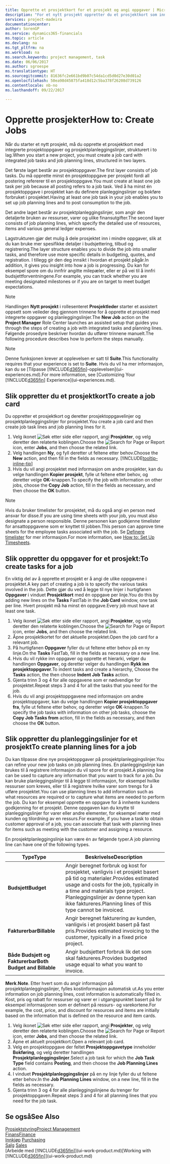 ```yaml
---
title: Opprette et prosjektkort for et prosjekt og angi oppgaver | Microsoft-dokumentasjon
description: "For et nytt prosjekt oppretter du et prosjektkort som inneholder prosjektoppgaver og planleggingslinjer, slik at det blir enklere å administrere fremdrift og budsjett."
services: project-madeira
documentationcenter: 
author: SorenGP
ms.service: dynamics365-financials
ms.topic: article
ms.devlang: na
ms.tgt_pltfrm: na
ms.workload: na
ms.search.keywords: project management, task
ms.date: 06/06/2017
ms.author: sgroespe
ms.translationtype: HT
ms.sourcegitcommit: 81636fc2e661bd9b07c54da1cd5d0d27e30d01a2
ms.openlocfilehash: 50ea98d45875fa418d12c5ba378f26208d739126
ms.contentlocale: nb-no
ms.lasthandoff: 09/22/2017

---
```

# <a name="how-to-create-jobs"></a><span data-ttu-id="ace9d-103">Opprette prosjekter</span><span class="sxs-lookup"><span data-stu-id="ace9d-103">How to: Create Jobs</span></span>
<span data-ttu-id="ace9d-104">Når du starter et nytt prosjekt, må du opprette et prosjektkort med integrerte prosjektoppgaver og prosjektplanleggingslinjer, strukturert i to lag.</span><span class="sxs-lookup"><span data-stu-id="ace9d-104">When you start a new project, you must create a job card with integrated job tasks and job planning lines, structured in two layers.</span></span>  

<span data-ttu-id="ace9d-105">Det første laget består av prosjektoppgaver.</span><span class="sxs-lookup"><span data-stu-id="ace9d-105">The first layer consists of job tasks.</span></span> <span data-ttu-id="ace9d-106">Du må opprette minst én prosjektoppgave per prosjekt fordi all postering refererer til en prosjektoppgave.</span><span class="sxs-lookup"><span data-stu-id="ace9d-106">You must create at least one job task per job because all posting refers to a job task.</span></span> <span data-ttu-id="ace9d-107">Ved å ha minst én prosjektoppgave i prosjektet kan du definere planleggingslinjer og bokføre forbruket i prosjektet.</span><span class="sxs-lookup"><span data-stu-id="ace9d-107">Having at least one job task in your job enables you to set up job planning lines and to post consumption to the job.</span></span>

<span data-ttu-id="ace9d-108">Det andre laget består av prosjektplanleggingslinjer, som angir den detaljerte bruken av ressurser, varer og ulike finansutgifter.</span><span class="sxs-lookup"><span data-stu-id="ace9d-108">The second layer consists of job planning lines, which specify the detailed use of resources, items and various general ledger expenses.</span></span>

<span data-ttu-id="ace9d-109">Lagstrukturen gjør det mulig å dele prosjektet inn i mindre oppgaver, slik at du kan bruke mer spesifikke detaljer i budsjettering, tilbud og registrering.</span><span class="sxs-lookup"><span data-stu-id="ace9d-109">The layer structure enables you to divide the job into smaller tasks, and therefore use more specific details in budgeting, quotes, and registration.</span></span> <span data-ttu-id="ace9d-110">I tillegg gir den deg innsikt i hvordan et prosjekt pågår.</span><span class="sxs-lookup"><span data-stu-id="ace9d-110">In addition, it gives you insight into how a job is progressing.</span></span> <span data-ttu-id="ace9d-111">Du kan for eksempel spore om du innfrir angitte milepæler, eller er på vei til å innfri budsjettforventningene.</span><span class="sxs-lookup"><span data-stu-id="ace9d-111">For example, you can track whether you are meeting designated milestones or if you are on target to meet budget expectations.</span></span>

> [!NOTE]  
>   <span data-ttu-id="ace9d-112">Handlingen **Nytt prosjekt** i rollesenteret **Prosjektleder** starter et assistert oppsett som veileder deg gjennom trinnene for å opprette et prosjekt med integrerte oppgaver og planleggingslinjer.</span><span class="sxs-lookup"><span data-stu-id="ace9d-112">The **New Job** action on the **Project Manager** Role Center launches an assisted setup that guides you through the steps of creating a job with integrated tasks and planning lines.</span></span> <span data-ttu-id="ace9d-113">Følgende prosedyre beskriver hvordan du utfører trinnene manuelt.</span><span class="sxs-lookup"><span data-stu-id="ace9d-113">The following procedure describes how to perform the steps manually.</span></span>

> [!NOTE]  
>   <span data-ttu-id="ace9d-114">Denne funksjonen krever at opplevelsen er satt til **Suite**.</span><span class="sxs-lookup"><span data-stu-id="ace9d-114">This functionality requires that your experience is set to **Suite**.</span></span> <span data-ttu-id="ace9d-115">Hvis du vil ha mer informasjon, kan du se [Tilpasse [!INCLUDE[d365fin](includes/d365fin_md.md)]-opplevelsen](ui-experiences.md).</span><span class="sxs-lookup"><span data-stu-id="ace9d-115">For more information, see [Customizing Your [!INCLUDE[d365fin](includes/d365fin_md.md)] Experience](ui-experiences.md).</span></span>

## <a name="to-create-a-job-card"></a><span data-ttu-id="ace9d-116">Slik oppretter du et prosjektkort</span><span class="sxs-lookup"><span data-stu-id="ace9d-116">To create a job card</span></span>
<span data-ttu-id="ace9d-117">Du oppretter et prosjektkort og deretter prosjektoppgavelinjer og prosjektplanleggingslinjer for prosjektet.</span><span class="sxs-lookup"><span data-stu-id="ace9d-117">You create a job card and then create job task lines and job planning lines for it.</span></span>

1. <span data-ttu-id="ace9d-118">Velg ikonet ![Søk etter side eller rapport](media/ui-search/search_small.png "Ikonet Søk etter side eller rapport"), angi **Prosjekter**, og velg deretter den relaterte koblingen.</span><span class="sxs-lookup"><span data-stu-id="ace9d-118">Choose the ![Search for Page or Report](media/ui-search/search_small.png "Search for Page or Report icon") icon, enter **Jobs**, and then choose the related link.</span></span>  
2. <span data-ttu-id="ace9d-119">Velg handlingen **Ny**, og fyll deretter ut feltene etter behov.</span><span class="sxs-lookup"><span data-stu-id="ace9d-119">Choose the **New** action, and then fill in the fields as necessary.</span></span> [!INCLUDE[tooltip-inline-tip](includes/tooltip-inline-tip_md.md)]
3. <span data-ttu-id="ace9d-120">Hvis du vil angi prosjektet med informasjon om andre prosjekter, kan du velge handlingen **Kopier prosjekt**, fylle ut feltene etter behov, og deretter velge **OK**-knappen.</span><span class="sxs-lookup"><span data-stu-id="ace9d-120">To specify the job with information on other jobs, choose the **Copy Job** action, fill in the fields as necessary, and then choose the **OK** button.</span></span>

> [!NOTE]  
>   <span data-ttu-id="ace9d-121">Hvis du bruker timelister for prosjektet, må du også angi en person med ansvar for disse.</span><span class="sxs-lookup"><span data-stu-id="ace9d-121">If you are using time sheets with your job, you must also designate a person responsible.</span></span> <span data-ttu-id="ace9d-122">Denne personen kan godkjenne timelister for ansattoppgavene som er knyttet til jobben.</span><span class="sxs-lookup"><span data-stu-id="ace9d-122">This person can approve time sheets for the employee tasks associated with the job.</span></span> <span data-ttu-id="ace9d-123">Se [Definere timelister](projects-how-setup-time-sheets.md) for mer informasjon.</span><span class="sxs-lookup"><span data-stu-id="ace9d-123">For more information, see [How to: Set Up Timesheets](projects-how-setup-time-sheets.md).</span></span>

## <a name="to-create-tasks-for-a-job"></a><span data-ttu-id="ace9d-124">Slik oppretter du oppgaver for et prosjekt:</span><span class="sxs-lookup"><span data-stu-id="ace9d-124">To create tasks for a job</span></span>
<span data-ttu-id="ace9d-125">En viktig del av å opprette et prosjekt er å angi de ulike oppgavene i prosjektet.</span><span class="sxs-lookup"><span data-stu-id="ace9d-125">A key part of creating a job is to specify the various tasks involved in the job.</span></span> <span data-ttu-id="ace9d-126">Dette gjør du ved å legge til nye linjer i hurtigfanen **Oppgaver** i vinduet **Prosjektkort** med én oppgave per linje.</span><span class="sxs-lookup"><span data-stu-id="ace9d-126">You do this by adding new lines on the **Tasks** FastTab in the **Job Card** window, one task per line.</span></span> <span data-ttu-id="ace9d-127">Hvert prosjekt må ha minst én oppgave.</span><span class="sxs-lookup"><span data-stu-id="ace9d-127">Every job must have at least one task.</span></span>

1. <span data-ttu-id="ace9d-128">Velg ikonet ![Søk etter side eller rapport](media/ui-search/search_small.png "Ikonet Søk etter side eller rapport"), angi **Prosjekter**, og velg deretter den relaterte koblingen.</span><span class="sxs-lookup"><span data-stu-id="ace9d-128">Choose the ![Search for Page or Report](media/ui-search/search_small.png "Search for Page or Report icon") icon, enter **Jobs**, and then choose the related link.</span></span>
2. <span data-ttu-id="ace9d-129">Åpne prosjektkortet for det aktuelle prosjektet.</span><span class="sxs-lookup"><span data-stu-id="ace9d-129">Open the job card for a relevant job.</span></span>
3. <span data-ttu-id="ace9d-130">På hurtigfanen **Oppgaver** fyller du ut feltene etter behov på en ny linje.</span><span class="sxs-lookup"><span data-stu-id="ace9d-130">On the **Tasks** FastTab, fill in the fields as necessary on a new line.</span></span>
4. <span data-ttu-id="ace9d-131">Hvis du vil rykke inn oppgaver og opprette et hierarki, velger du handlingen **Oppgaver**, og deretter velger du handlingen **Rykk inn prosjektoppgaver**.</span><span class="sxs-lookup"><span data-stu-id="ace9d-131">To indent tasks and create a hierarchy, Choose the **Tasks** action, the then choose **Indent Job Tasks** action.</span></span>
5. <span data-ttu-id="ace9d-132">Gjenta trinn 3 og 4 for alle oppgavene som er nødvendige for prosjektet.</span><span class="sxs-lookup"><span data-stu-id="ace9d-132">Repeat steps 3 and 4 for all the tasks that you need for the job.</span></span>
6. <span data-ttu-id="ace9d-133">Hvis du vil angi prosjektoppgavene med informasjon om andre prosjektoppgaver, kan du velge handlingen **Kopier prosjektoppgaver fra**, fylle ut feltene etter behov, og deretter velge **OK**-knappen.</span><span class="sxs-lookup"><span data-stu-id="ace9d-133">To specify the job tasks with information on other job tasks, choose the **Copy Job Tasks from** action, fill in the fields as necessary, and then choose the **OK** button.</span></span>

## <a name="to-create-planning-lines-for-a-job"></a><span data-ttu-id="ace9d-134">Slik oppretter du planleggingslinjer for et prosjekt</span><span class="sxs-lookup"><span data-stu-id="ace9d-134">To create planning lines for a job</span></span>
<span data-ttu-id="ace9d-135">Du kan tilpasse dine nye prosjektoppgaver på prosjektplanleggingslinjer.</span><span class="sxs-lookup"><span data-stu-id="ace9d-135">You can refine your new job tasks on job planning lines.</span></span> <span data-ttu-id="ace9d-136">En planleggingslinje kan brukes til å registrere informasjon du vil spore for et prosjekt.</span><span class="sxs-lookup"><span data-stu-id="ace9d-136">A planning line can be used to capture any information that you want to track for a job.</span></span> <span data-ttu-id="ace9d-137">Du kan bruke planleggingslinjer til å legge til informasjon, for eksempel hvilke ressurser som kreves, eller til å registrere hvilke varer som trengs for å utføre prosjektet.</span><span class="sxs-lookup"><span data-stu-id="ace9d-137">You can use planning lines to add information such as what resources are required or to capture what items are needed to perform the job.</span></span> <span data-ttu-id="ace9d-138">Du kan for eksempel opprette en oppgave for å innhente kundens godkjenning for et prosjekt. Denne oppgaven kan du knytte til planleggingslinjer for varer eller andre elementer, for eksempel møter med kunden og tilordning av en ressurs.</span><span class="sxs-lookup"><span data-stu-id="ace9d-138">For example, if you have a task to obtain customer approval of a job, you can associate that task with planning lines for items such as meeting with the customer and assigning a resource.</span></span>  

<span data-ttu-id="ace9d-139">En prosjektplanleggingslinje kan være én av følgende typer.</span><span class="sxs-lookup"><span data-stu-id="ace9d-139">A job planning line can have one of the following types.</span></span>  

| <span data-ttu-id="ace9d-140">Type</span><span class="sxs-lookup"><span data-stu-id="ace9d-140">Type</span></span> | <span data-ttu-id="ace9d-141">Beskrivelse</span><span class="sxs-lookup"><span data-stu-id="ace9d-141">Description</span></span> |
| --- | --- |
| <span data-ttu-id="ace9d-142">**Budsjett**</span><span class="sxs-lookup"><span data-stu-id="ace9d-142">**Budget**</span></span> |<span data-ttu-id="ace9d-143">Angir beregnet forbruk og kost for prosjektet, vanligvis i et prosjekt basert på tid og materialer.</span><span class="sxs-lookup"><span data-stu-id="ace9d-143">Provides estimated usage and costs for the job, typically in a time and materials type project.</span></span> <span data-ttu-id="ace9d-144">Planleggingslinjer av denne typen kan ikke faktureres.</span><span class="sxs-lookup"><span data-stu-id="ace9d-144">Planning lines of this type cannot be invoiced.</span></span> |
| <span data-ttu-id="ace9d-145">**Fakturerbar**</span><span class="sxs-lookup"><span data-stu-id="ace9d-145">**Billable**</span></span> |<span data-ttu-id="ace9d-146">Angir beregnet fakturering av kunden, vanligvis i et prosjekt basert på fast pris.</span><span class="sxs-lookup"><span data-stu-id="ace9d-146">Provides estimated invoicing to the customer, typically in a fixed price project.</span></span> |
| <span data-ttu-id="ace9d-147">**Både Budsjett og Fakturerbar**</span><span class="sxs-lookup"><span data-stu-id="ace9d-147">**Both Budget and Billable**</span></span> |<span data-ttu-id="ace9d-148">Angir budsjettert forbruk lik det som skal faktureres.</span><span class="sxs-lookup"><span data-stu-id="ace9d-148">Provides budgeted usage equal to what you want to invoice.</span></span> |

<span data-ttu-id="ace9d-149">**Merk**.</span><span class="sxs-lookup"><span data-stu-id="ace9d-149">**Note**.</span></span> <span data-ttu-id="ace9d-150">Etter hvert som du angir informasjon på prosjektplanleggingslinjer, fylles kostinformasjon automatisk ut.</span><span class="sxs-lookup"><span data-stu-id="ace9d-150">As you enter information on job planning lines, cost information is automatically filled in.</span></span> <span data-ttu-id="ace9d-151">Kost, pris og rabatt for ressurser og varer er i utgangspunktet basert på for eksempel informasjonen som er definert på ressurs- og varekortene.</span><span class="sxs-lookup"><span data-stu-id="ace9d-151">For example, the cost, price, and discount for resources and items are initially based on the information that is defined on the resource and item cards.</span></span>

1. <span data-ttu-id="ace9d-152">Velg ikonet ![Søk etter side eller rapport](media/ui-search/search_small.png "Ikonet Søk etter side eller rapport"), angi **Prosjekter**, og velg deretter den relaterte koblingen.</span><span class="sxs-lookup"><span data-stu-id="ace9d-152">Choose the ![Search for Page or Report](media/ui-search/search_small.png "Search for Page or Report icon") icon, enter **Jobs**, and then choose the related link.</span></span>
2. <span data-ttu-id="ace9d-153">Åpne et aktuelt prosjektkort.</span><span class="sxs-lookup"><span data-stu-id="ace9d-153">Open a relevant job card.</span></span>
3. <span data-ttu-id="ace9d-154">Velg en prosjektoppgave der feltet **Prosjektoppgavetype** inneholder **Bokføring**, og velg deretter handlingen **Prosjektplanleggingslinjer**.</span><span class="sxs-lookup"><span data-stu-id="ace9d-154">Select a job task for which the **Job Task Type** field contains **Posting**, and then choose the **Job Planning Lines** action.</span></span>  
4. <span data-ttu-id="ace9d-155">I vinduet **Prosjektplanleggingslinjer** på en ny linje fyller du ut feltene etter behov.</span><span class="sxs-lookup"><span data-stu-id="ace9d-155">In the **Job Planning Lines** window, on a new line, fill in the fields as necessary.</span></span>
5. <span data-ttu-id="ace9d-156">Gjenta trinn 3 og 4 for alle planleggingslinjene du trenger for prosjektoppgaven.</span><span class="sxs-lookup"><span data-stu-id="ace9d-156">Repeat steps 3 and 4 for all planning lines that you need for the job task.</span></span>

## <a name="see-also"></a><span data-ttu-id="ace9d-157">Se også</span><span class="sxs-lookup"><span data-stu-id="ace9d-157">See Also</span></span>
[<span data-ttu-id="ace9d-158">Prosjektstyring</span><span class="sxs-lookup"><span data-stu-id="ace9d-158">Project Management</span></span>](projects-manage-projects.md)  
[<span data-ttu-id="ace9d-159">Finans</span><span class="sxs-lookup"><span data-stu-id="ace9d-159">Finance</span></span>](finance.md)  
<span data-ttu-id="ace9d-160">[Innkjøp](purchasing-manage-purchasing.md)       </span><span class="sxs-lookup"><span data-stu-id="ace9d-160">[Purchasing](purchasing-manage-purchasing.md)       </span></span>  
<span data-ttu-id="ace9d-161">[Salg](sales-manage-sales.md)    </span><span class="sxs-lookup"><span data-stu-id="ace9d-161">[Sales](sales-manage-sales.md)    </span></span>  
<span data-ttu-id="ace9d-162">[Arbeide med [!INCLUDE[d365fin](includes/d365fin_md.md)]](ui-work-product.md)</span><span class="sxs-lookup"><span data-stu-id="ace9d-162">[Working with [!INCLUDE[d365fin](includes/d365fin_md.md)]](ui-work-product.md)</span></span>  

